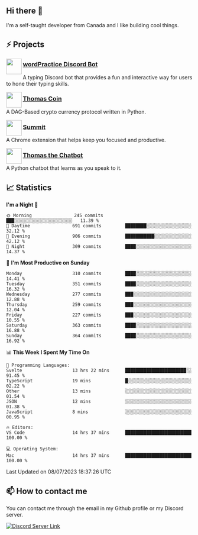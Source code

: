 <h2>Hi there 👋</h2>

<p>I'm a self-taught developer from Canada and I like building cool things.</p>

<h2>⚡ Projects</h2>

<img align="left" src="https://i.imgur.com/BIzs17V.png" width="42" height="42" />
<h3><a target="_blank" href="https://wordpractice.principle.sh/">wordPractice Discord Bot</a></h3>
<p>A typing Discord bot that provides a fun and interactive way for users to hone their typing skills.</p>

<img align="left" src="https://i.imgur.com/4FdQpgN.png" width="42" height="42" />
<h3><a href="https://github.com/principle105/thomas-coin">Thomas Coin</a></h3>
<p>A DAG-Based crypto currency protocol written in Python.</p>

<img align="left" src="https://i.imgur.com/Ly8Atho.png" width="42" height="42" />
<h3><a href="https://summit.sh/">Summit</a></h3>
<p>A Chrome extension that helps keep you focused and productive.</p>

<img align="left" src="https://i.imgur.com/hA9YF2s.png" width="42" height="42" />
<h3><a href="https://github.com/principle105/thomasthechatbot">Thomas the Chatbot</a></h3>
<p>A Python chatbot that learns as you speak to it.</p>

<h2>📈 Statistics</h2>

<!--START_SECTION:waka-->
**I'm a Night 🦉** 

```text
🌞 Morning                245 commits         ███░░░░░░░░░░░░░░░░░░░░░░   11.39 % 
🌆 Daytime                691 commits         ████████░░░░░░░░░░░░░░░░░   32.12 % 
🌃 Evening                906 commits         ███████████░░░░░░░░░░░░░░   42.12 % 
🌙 Night                  309 commits         ████░░░░░░░░░░░░░░░░░░░░░   14.37 % 
```
📅 **I'm Most Productive on Sunday** 

```text
Monday                   310 commits         ████░░░░░░░░░░░░░░░░░░░░░   14.41 % 
Tuesday                  351 commits         ████░░░░░░░░░░░░░░░░░░░░░   16.32 % 
Wednesday                277 commits         ███░░░░░░░░░░░░░░░░░░░░░░   12.88 % 
Thursday                 259 commits         ███░░░░░░░░░░░░░░░░░░░░░░   12.04 % 
Friday                   227 commits         ███░░░░░░░░░░░░░░░░░░░░░░   10.55 % 
Saturday                 363 commits         ████░░░░░░░░░░░░░░░░░░░░░   16.88 % 
Sunday                   364 commits         ████░░░░░░░░░░░░░░░░░░░░░   16.92 % 
```


📊 **This Week I Spent My Time On** 

```text
💬 Programming Languages: 
Svelte                   13 hrs 22 mins      ███████████████████████░░   91.45 % 
TypeScript               19 mins             █░░░░░░░░░░░░░░░░░░░░░░░░   02.22 % 
Other                    13 mins             ░░░░░░░░░░░░░░░░░░░░░░░░░   01.54 % 
JSON                     12 mins             ░░░░░░░░░░░░░░░░░░░░░░░░░   01.38 % 
JavaScript               8 mins              ░░░░░░░░░░░░░░░░░░░░░░░░░   00.95 % 

🔥 Editors: 
VS Code                  14 hrs 37 mins      █████████████████████████   100.00 % 

💻 Operating System: 
Mac                      14 hrs 37 mins      █████████████████████████   100.00 % 
```


 Last Updated on 08/07/2023 18:37:26 UTC
<!--END_SECTION:waka-->

<h2>📫 How to contact me</h2>

You can contact me through the email in my Github profile or my Discord server.

[![Discord Server Link](https://dcbadge.vercel.app/api/server/DHnk46C)](https://discord.gg/DHnk46C)

